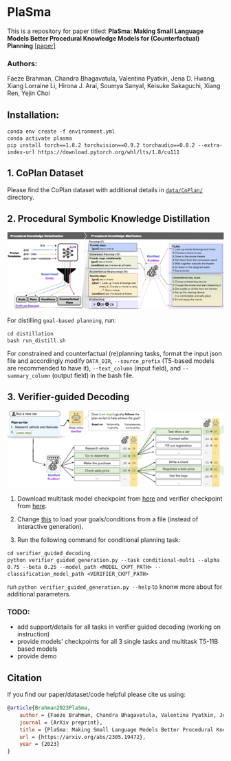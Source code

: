# PlaSma
This is a repository for paper titled:
**PlaSma: Making Small Language Models Better Procedural Knowledge Models for (Counterfactual) Planning** [\[paper\]](https://arxiv.org/abs/2305.19472)

### Authors:
Faeze Brahman, Chandra Bhagavatula, Valentina Pyatkin, Jena D. Hwang, Xiang Lorraine Li, Hirona J. Arai, Soumya Sanyal, Keisuke Sakaguchi, Xiang Ren, Yejin Choi


## Installation:    
```
conda env create -f environment.yml
conda activate plasma
pip install torch==1.8.2 torchvision==0.9.2 torchaudio==0.8.2 --extra-index-url https://download.pytorch.org/whl/lts/1.8/cu111
```

## 1. CoPlan Dataset
Please find the CoPlan dataset with additional details in [`data/CoPlan/`](https://github.com/allenai/PlaSma/tree/main/data/CoPlan) directory.

## 2. Procedural Symbolic Knowledge Distillation
![](https://github.com/allenai/PlaSma/blob/main/procedural_skd_overview.png?raw=true)

For distilling `goal-based planning`, run:

```
cd distillation
bash run_distill.sh
```

For constrained and counterfactual (re)planning tasks, format the input json file and accordingly modify `DATA_DIR`, `--source_prefix` (T5-based models are recommended to have it), `--text_column` (input field), and `--summary_column` (output field) in the bash file.

## 3. Verifier-guided Decoding
![](https://github.com/allenai/PlaSma/blob/main/verifier_guided_dec.png?raw=true)

<!-- For doing decoding using our verifier guided decoding algorithm please follow instruction in [`verifier_guided_decoding`](https://github.com/allenai/PlaSma/tree/main/verifier_guided_decoding) directory. -->
1. Download multitask model checkpoint from [here](https://drive.google.com/drive/folders/1pVbN83mdHMN7l2XbMeIEQRxfS9PPzt26?usp=share_link) and verifier checkpoint from [here](https://drive.google.com/drive/folders/1I3YfQRKJGYLI4jvwA_5yZD48K9cdFJgP?usp=sharing).

2. Change [this](https://github.com/allenai/script_kd/blob/385525e03865ae7cb87d4fb5692adeb89552f869/demo_scriptkd_decoding/demo_stepbeam_generation.py#L163-L167) to load your goals/conditions from a file (instead of interactive generation).

3. Run the following command for conditional planning task: 

```
cd verifier_guided_decoding
python verifier_guided_generation.py --task conditional-multi --alpha 0.75 --beta 0.25 --model_path <MODEL_CKPT_PATH> --classification_model_path <VERIFIER_CKPT_PATH>
```

run `python verifier_guided_generation.py --help` to knonw more about for additional parameters.

### TODO:
- add support/details for all tasks in verifier guided decoding (working on instruction)
- provide models' checkpoints for all 3 single tasks and multitask T5-11B based models
- provide demo


## Citation 
If you find our paper/dataset/code helpful please cite us using:

```bib
@article{Brahman2023PlaSma,
    author = {Faeze Brahman, Chandra Bhagavatula, Valentina Pyatkin, Jena D. Hwang, Xiang Lorraine Li, Hirona J. Arai, Soumya Sanyal, Keisuke Sakaguchi, Xiang Ren, Yejin Choi},
    journal = {ArXiv preprint},
    title = {PlaSma: Making Small Language Models Better Procedural Knowledge Models for (Counterfactual) Planning},
    url = {https://arxiv.org/abs/2305.19472},
    year = {2023}
}
```





